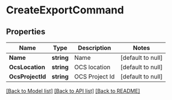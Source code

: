 # CreateExportCommand

## Properties
Name | Type | Description | Notes
------------ | ------------- | ------------- | -------------
**Name** | **string** | Name | [default to null]
**OcsLocation** | **string** | OCS location | [default to null]
**OcsProjectId** | **string** | OCS Project Id | [default to null]

[[Back to Model list]](../README.md#documentation-for-models) [[Back to API list]](../README.md#documentation-for-api-endpoints) [[Back to README]](../README.md)


